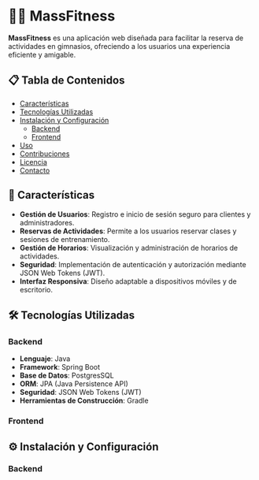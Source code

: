 # 🏋️‍♂️ MassFitness

**MassFitness** es una aplicación web diseñada para facilitar la reserva de actividades en gimnasios, ofreciendo a los usuarios una experiencia eficiente y amigable.

## 📋 Tabla de Contenidos

- [Características](#características)
- [Tecnologías Utilizadas](#tecnologías-utilizadas)
- [Instalación y Configuración](#instalación-y-configuración)
  - [Backend](#backend)
  - [Frontend](#frontend)
- [Uso](#uso)
- [Contribuciones](#contribuciones)
- [Licencia](#licencia)
- [Contacto](#contacto)

## 🌟 Características

- **Gestión de Usuarios**: Registro e inicio de sesión seguro para clientes y administradores.
- **Reservas de Actividades**: Permite a los usuarios reservar clases y sesiones de entrenamiento.
- **Gestión de Horarios**: Visualización y administración de horarios de actividades.
- **Seguridad**: Implementación de autenticación y autorización mediante JSON Web Tokens (JWT).
- **Interfaz Responsiva**: Diseño adaptable a dispositivos móviles y de escritorio.

## 🛠️ Tecnologías Utilizadas

### Backend

- **Lenguaje**: Java
- **Framework**: Spring Boot
- **Base de Datos**: PostgresSQL
- **ORM**: JPA (Java Persistence API)
- **Seguridad**: JSON Web Tokens (JWT)
- **Herramientas de Construcción**: Gradle

### Frontend



## ⚙️ Instalación y Configuración

### Backend
